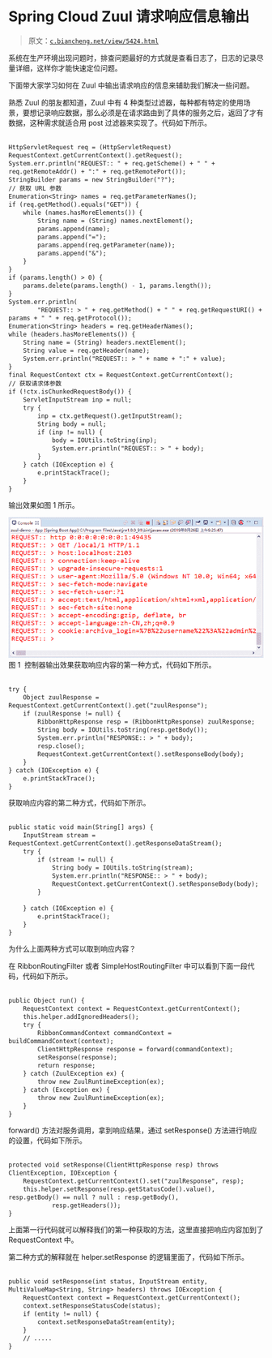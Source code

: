# Spring Cloud Zuul 请求响应信息输出

> 原文：[`c.biancheng.net/view/5424.html`](http://c.biancheng.net/view/5424.html)

系统在生产环境出现问题时，排查问题最好的方式就是查看日志了，日志的记录尽量详细，这样你才能快速定位问题。

下面带大家学习如何在 Zuul 中输出请求响应的信息来辅助我们解决一些问题。

熟悉 Zuul 的朋友都知道，Zuul 中有 4 种类型过滤器，每种都有特定的使用场景，要想记录响应数据，那么必须是在请求路由到了具体的服务之后，返回了才有数据，这种需求就适合用 post 过滤器来实现了。代码如下所示。

```

HttpServletRequest req = (HttpServletRequest) RequestContext.getCurrentContext().getRequest();
System.err.println("REQUEST:: " + req.getScheme() + " " + req.getRemoteAddr() + ":" + req.getRemotePort());
StringBuilder params = new StringBuilder("?");
// 获取 URL 参数
Enumeration<String> names = req.getParameterNames();
if (req.getMethod().equals("GET")) {
    while (names.hasMoreElements()) {
        String name = (String) names.nextElement();
        params.append(name);
        params.append("=");
        params.append(req.getParameter(name));
        params.append("&");
    }
}
if (params.length() > 0) {
    params.delete(params.length() - 1, params.length());
}
System.err.println(
        "REQUEST:: > " + req.getMethod() + " " + req.getRequestURI() + params + " " + req.getProtocol());
Enumeration<String> headers = req.getHeaderNames();
while (headers.hasMoreElements()) {
    String name = (String) headers.nextElement();
    String value = req.getHeader(name);
    System.err.println("REQUEST:: > " + name + ":" + value);
}
final RequestContext ctx = RequestContext.getCurrentContext();
// 获取请求体参数
if (!ctx.isChunkedRequestBody()) {
    ServletInputStream inp = null;
    try {
        inp = ctx.getRequest().getInputStream();
        String body = null;
        if (inp != null) {
            body = IOUtils.toString(inp);
            System.err.println("REQUEST:: > " + body);
        }
    } catch (IOException e) {
        e.printStackTrace();
    }
}
```

输出效果如图 1 所示。

![控制器输出效果](img/26f79e78e896cdb6e86ab97a7b4f8c0b.png)
图 1  控制器输出效果获取响应内容的第一种方式，代码如下所示。

```

try {
    Object zuulResponse = RequestContext.getCurrentContext().get("zuulResponse");
    if (zuulResponse != null) {
        RibbonHttpResponse resp = (RibbonHttpResponse) zuulResponse;
        String body = IOUtils.toString(resp.getBody());
        System.err.println("RESPONSE:: > " + body);
        resp.close();
        RequestContext.getCurrentContext().setResponseBody(body);
    }
} catch (IOException e) {
    e.printStackTrace();
}
```

获取响应内容的第二种方式，代码如下所示。

```

public static void main(String[] args) {
    InputStream stream = RequestContext.getCurrentContext().getResponseDataStream();
    try {
        if (stream != null) {
            String body = IOUtils.toString(stream);
            System.err.println("RESPONSE:: > " + body);
            RequestContext.getCurrentContext().setResponseBody(body);
        }

    } catch (IOException e) {
        e.printStackTrace();
    }
}
```

为什么上面两种方式可以取到响应内容？

在 RibbonRoutingFilter 或者 SimpleHostRoutingFilter 中可以看到下面一段代码，代码如下所示。

```

public Object run() {
    RequestContext context = RequestContext.getCurrentContext();
    this.helper.addIgnoredHeaders();
    try {
        RibbonCommandContext commandContext = buildCommandContext(context);
        ClientHttpResponse response = forward(commandContext);
        setResponse(response);
        return response;
    } catch (ZuulException ex) {
        throw new ZuulRuntimeException(ex);
    } catch (Exception ex) {
        throw new ZuulRuntimeException(ex);
    }
}
```

forward() 方法对服务调用，拿到响应结果，通过 setResponse() 方法进行响应的设置，代码如下所示。

```

protected void setResponse(ClientHttpResponse resp) throws ClientException, IOException {
    RequestContext.getCurrentContext().set("zuulResponse", resp);
    this.helper.setResponse(resp.getStatusCode().value(), resp.getBody() == null ? null : resp.getBody(),
            resp.getHeaders());
}
```

上面第一行代码就可以解释我们的第一种获取的方法，这里直接把响应内容加到了 RequestContext 中。

第二种方式的解释就在 helper.setResponse 的逻辑里面了，代码如下所示。

```

public void setResponse(int status, InputStream entity, MultiValueMap<String, String> headers) throws IOException {
    RequestContext context = RequestContext.getCurrentContext();
    context.setResponseStatusCode(status);
    if (entity != null) {
        context.setResponseDataStream(entity);
    }
    // .....
}
```